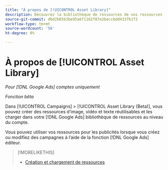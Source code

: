 ```yaml
---
title: "À propos de [!UICONTROL Asset Library]"
description: Découvrez la bibliothèque de ressources de vos ressources publicitaires.
source-git-commit: d6d2b85b3be95a6f1162f87e2beccbdd4337b1f2
workflow-type: tm+mt
source-wordcount: '56'
ht-degree: 0%

---
```


# À propos de [!UICONTROL Asset Library]

<!-- Combine with "Create" page into one page? -->

*Pour [!DNL Google Ads] comptes uniquement*

*Fonction bêta*

Dans [!UICONTROL Campaigns] > [!UICONTROL Asset Library (Beta)], vous pouvez créer des ressources d’image, vidéo et texte réutilisables et les charger dans votre [!DNL Google Ads] bibliothèque de ressources au niveau du compte.

Vous pouvez utiliser vos ressources pour les publicités lorsque vous créez ou modifiez des campagnes à l’aide de la fonction [!DNL Google Ads] éditeur.

>[!MORELIKETHIS]
>
>* [Création et chargement de ressources](/help/search-social-commerce/campaign-management/asset-library/asset-create.md)
